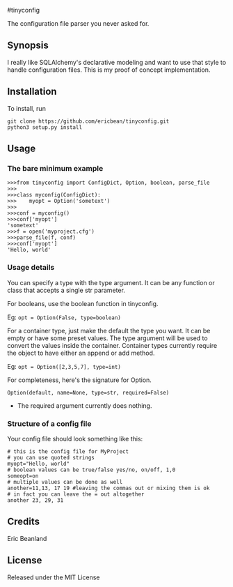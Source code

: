#tinyconfig

The configuration file parser you never asked for.

## Synopsis

I really like SQLAlchemy's declarative modeling and want to use that style to handle configuration files.
This is my proof of concept implementation.

## Installation

To install, run

    git clone https://github.com/ericbean/tinyconfig.git
    python3 setup.py install

## Usage

### The bare minimum example

    >>>from tinyconfig import ConfigDict, Option, boolean, parse_file
    >>>
    >>>class myconfig(ConfigDict):
    >>>    myopt = Option('sometext')
    >>>
    >>>conf = myconfig()
    >>>conf['myopt']
    'sometext'
    >>>f = open('myproject.cfg')
    >>>parse_file(f, conf)
    >>>conf['myopt']
    'Hello, world'

### Usage details
You can specify a type with the type argument.
It can be any function or class that accepts a single str parameter.

For booleans, use the boolean function in tinyconfig.

Eg: `opt = Option(False, type=boolean)`

For a container type, just make the default the type you want.
It can be empty or have some preset values.
The type argument will be used to convert the values inside the container.
Container types currently require the object to have either an append or add method.

Eg: `opt = Option([2,3,5,7], type=int)`

For completeness, here's the signature for Option.

`Option(default, name=None, type=str, required=False)`

* The required argument currently does nothing.

### Structure of a config file

Your config file should look something like this:

    # this is the config file for MyProject
    # you can use quoted strings
    myopt="Hello, world"
    # boolean values can be true/false yes/no, on/off, 1,0
    someopt=on
    # multiple values can be done as well
    another=11,13, 17 19 #leaving the commas out or mixing them is ok
    # in fact you can leave the = out altogether
    another 23, 29, 31

## Credits

Eric Beanland

## License

Released under the MIT License
